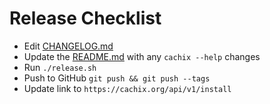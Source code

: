 # Release Checklist

- Edit [CHANGELOG.md](./CHANGELOG.md)
- Update the [README.md](./README.md) with any `cachix --help` changes
- Run `./release.sh`
- Push to GitHub `git push && git push --tags`
- Update link to `https://cachix.org/api/v1/install`
